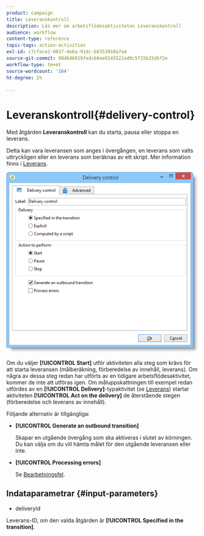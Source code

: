 ```yaml
---
product: campaign
title: Leveranskontroll
description: Läs mer om arbetsflödesaktiviteten Leveranskontroll
audience: workflow
content-type: reference
topic-tags: action-activities
exl-id: c7cface2-0837-4e6a-91dc-b8353010a7a4
source-git-commit: 98d646919fedc66ee9145522ad0c5f15b25dbf2e
workflow-type: tm+mt
source-wordcount: '164'
ht-degree: 2%

---
```


# Leveranskontroll{#delivery-control}

Med åtgärden **Leveranskontroll** kan du starta, pausa eller stoppa en leverans.

Detta kan vara leveransen som anges i övergången, en leverans som valts uttryckligen eller en leverans som beräknas av ett skript. Mer information finns i [Leverans](../../workflow/using/delivery.md).

![](assets/edit_diffusion_act.png)

Om du väljer **[!UICONTROL Start]** utför aktiviteten alla steg som krävs för att starta leveransen (målberäkning, förberedelse av innehåll, leverans). Om några av dessa steg redan har utförts av en tidigare arbetsflödesaktivitet, kommer de inte att utföras igen. Om måluppskattningen till exempel redan utfördes av en **[!UICONTROL Delivery]**-typaktivitet (se [Leverans](../../workflow/using/delivery.md)) startar aktiviteten **[!UICONTROL Act on the delivery]** de återstående stegen (förberedelse och leverans av innehåll).

Följande alternativ är tillgängliga:

* **[!UICONTROL Generate an outbound transition]**

   Skapar en utgående övergång som ska aktiveras i slutet av körningen. Du kan välja om du vill hämta målet för den utgående leveransen eller inte.

* **[!UICONTROL Processing errors]**

   Se [Bearbetningsfel](../../workflow/using/monitoring-workflow-execution.md#processing-errors).

## Indataparametrar {#input-parameters}

* deliveryId

Leverans-ID, om den valda åtgärden är **[!UICONTROL Specified in the transition]**.

